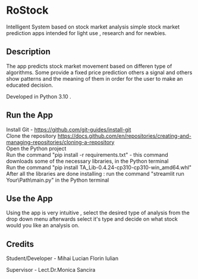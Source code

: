 # RoStock

Intelligent System based on stock market analysis simple stock market prediction apps intended for light use , research and for newbies.


## Description

The app predicts stock market movement based on differen type of algorithms. Some provide a fixed price prediction others a signal and others show patterns and the meaning of them in order for the user to make an educated decision.

Developed in Python 3.10 .


## Run the App
Install Git - https://github.com/git-guides/install-git \
Clone the repository https://docs.github.com/en/repositories/creating-and-managing-repositories/cloning-a-repository \
Open the Python project \
Run the command "pip install -r requirements.txt" - this command downloads some of the necessary libraries, in the Python terminal  \
Run the command "pip install TA_Lib-0.4.24-cp310-cp310-win_amd64.whl"
After all the libraries are done installing : run the command "streamlit run Your\Path\main.py" in the Python terminal 

## Use the App
Using the app is very intuitive , select the desired type of analysis from the drop down menu afterwards select it's type and decide on what stock would you like an analysis on.

## Credits

Student/Developer - Mihai Lucian Florin Iulian

Supervisor - Lect.Dr.Monica Sancira